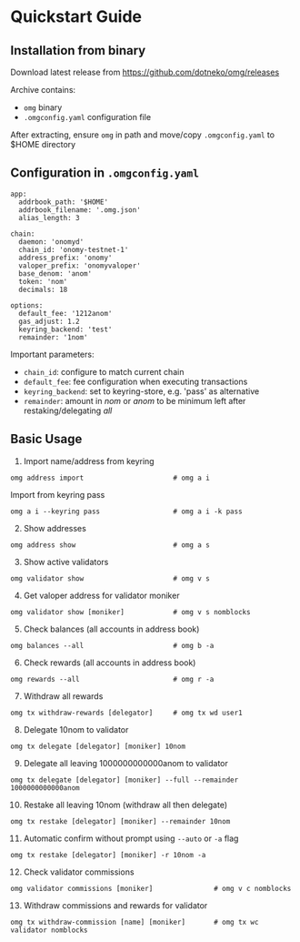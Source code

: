 Quickstart Guide
================

## Installation from binary

Download latest release from https://github.com/dotneko/omg/releases

Archive contains:
* `omg` binary
* `.omgconfig.yaml` configuration file

After extracting, ensure `omg` in path and move/copy `.omgconfig.yaml` to $HOME directory

## Configuration in `.omgconfig.yaml`

```
app:
  addrbook_path: '$HOME'
  addrbook_filename: '.omg.json'
  alias_length: 3

chain:
  daemon: 'onomyd'
  chain_id: 'onomy-testnet-1'
  address_prefix: 'onomy'
  valoper_prefix: 'onomyvaloper'
  base_denom: 'anom'
  token: 'nom'
  decimals: 18

options:
  default_fee: '1212anom'
  gas_adjust: 1.2
  keyring_backend: 'test'
  remainder: '1nom'
```

Important parameters:
* `chain_id`: configure to match current chain
* `default_fee`: fee configuration when executing transactions
* `keyring_backend`: set to keyring-store, e.g. 'pass' as alternative
* `remainder`: amount in *nom* or *anom* to be minimum left after restaking/delegating *all*

## Basic Usage

1. Import name/address from keyring

```
omg address import                      # omg a i
```

Import from keyring pass

```
omg a i --keyring pass                  # omg a i -k pass
```

2. Show addresses

```
omg address show                        # omg a s
```

3. Show active validators

```
omg validator show                      # omg v s
```

4. Get valoper address for validator moniker

```
omg validator show [moniker]            # omg v s nomblocks
```

5. Check balances (all accounts in address book)

```
omg balances --all                      # omg b -a
```

6. Check rewards (all accounts in address book)

```
omg rewards --all                       # omg r -a
```

7. Withdraw all rewards

```
omg tx withdraw-rewards [delegator]     # omg tx wd user1
```

8. Delegate 10nom to validator

```
omg tx delegate [delegator] [moniker] 10nom
```

9. Delegate all leaving 1000000000000anom to validator

```
omg tx delegate [delegator] [moniker] --full --remainder 1000000000000anom
```

10. Restake all leaving 10nom (withdraw all then delegate)
```
omg tx restake [delegator] [moniker] --remainder 10nom
```

11. Automatic confirm without prompt using `--auto` or `-a` flag

```
omg tx restake [delegator] [moniker] -r 10nom -a
```

12. Check validator commissions

```
omg validator commissions [moniker]               # omg v c nomblocks
```

13. Withdraw commissions and rewards for validator

```
omg tx withdraw-commission [name] [moniker]       # omg tx wc validator nomblocks
```